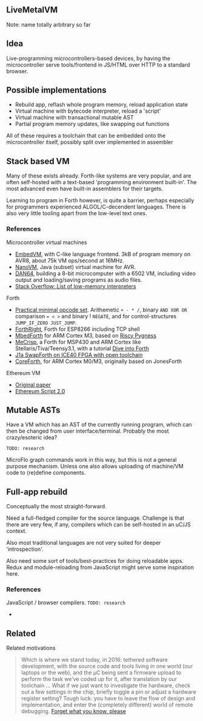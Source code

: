 
## LiveMetalVM

Note: name totally arbitrary so far

## Idea

Live-programming microcontrollers-based devices,
by having the microcontroller serve tools/frontend in JS/HTML
over HTTP to a standard browser.

## Possible implementations

* Rebuild app, reflash whole program memory, reload application state
* Virtual machine with bytecode interpreter, reload a 'script'
* Virtual machine with transactional mutable AST
* Partial program memory updates, like swapping out functions

All of these requires a toolchain that can be embedded onto
the microcontroller itself, possibly split over implemented in assembler

## Stack based VM
Many of these exists already. Forth-like systems are very popular,
and are often self-hosted with a text-based 'programming environment built-in'.
The most advanced even have built-in assemblers for their targets.

Learning to program in Forth however, is quite a barrier, perhaps especially
for programmers experienced ALGOL/C-decendent languages.
There is also very little tooling apart from the low-level text ones.

### References

Microcontroller virtual machines

* [EmbedVM](http://www.clifford.at/embedvm/), with C-like language frontend.
3kB of program memory on AVR8, about 75k VM ops/second at 16MHz.
* [NanoVM](http://www.harbaum.org/till/nanovm/index.shtml), Java (subset) virtual machine for AVR.
* [DAN64](https://www.usebox.net/jjm/dan64/), building a 8-bit microcomputer with a 6502 VM,
including video output and loading/saving programs as audio files.
* [Stack Overflow: List of low-memory interpreters](http://stackoverflow.com/questions/1082751/what-are-the-available-interactive-languages-that-run-in-tiny-memory)

Forth

* [Practical minimal opcode set](http://newsgroups.derkeiler.com/Archive/Comp/comp.lang.forth/2005-09/msg00337.html).
Arithemetic `+ - * /`, binary `AND XOR OR` comparison `= < >` and binary ! `NEGATE`,
and for control-structures `JUMP_IF_ZERO JUST_JUMP`.
* [ForthRight](http://www.esp8266.com/viewtopic.php?f=6&t=7800), Forth for ESP8266 including TCP shell
* [MbedForth](https://developer.mbed.org/cookbook/MbedForth) for ARM Cortex M3,
based on [Riscy Pygness](http://pygmy.utoh.org/riscy/cortex/)
* [MeCrisp](http://mecrisp.sourceforge.net/), a Forth for MSP430 and ARM Cortex like Stellaris/Tiva/Teensy3.1,
with a tutorial [Dive into Forth](http://jeelabs.org/2016/02/dive-into-forth/)
* [J1a SwapForth on ICE40 FPGA with open toolchain](http://www.excamera.com/sphinx/article-j1a-swapforth.html)
* [CoreForth](https://github.com/ekoeppen/CoreForth), for ARM Cortex M0/M3, originally based on JonesForth

Ethereum VM

* [Original paper](http://gavwood.com/paper.pdf)
* [Ethereum Script 2.0](https://blog.ethereum.org/2014/02/03/introducing-ethereum-script-2-0/)


## Mutable ASTs
Have a VM which has an AST of the currently running program, which can then be changed from user interface/terminal.
Probably the most crazy/esoteric idea?

`TODO: research`

MicroFlo graph commands work in this way, but this is not a general purpose mechanism.
Unless one also allows uploading of machine/VM code to (re)define components.

## Full-app rebuild
Conceptually the most straight-forward.

Need a full-fledged compiler for the source language.
Challenge is that there are very few, if any, compilers which can be self-hosted in an uC/JS context.

Also most traditional languages are not very suited for deeper 'introspection'.

Also need some sort of tools/best-practices for doing reloadable apps.
Redux and module-reloading from JavaScript might serve some inspiration here.


### References

JavaScript / browser compilers.  `TODO: research`

* 


## Related

Related motivations

> Which is where we stand today, in 2016: tethered software development,
> with the source code and tools living in one world (our laptops or the web),
> and the µC being sent a firmware upload to perform the task we’ve coded up for it,
> after translation by our toolchain
> ...
> What if we just want to investigate the hardware, check out a few settings in the chip,
> briefly toggle a pin or adjust a hardware register setting?
> Tough luck: you have to leave the flow of design and implementation,
> and enter the (completely different) world of remote debugging.
[Forget what you know, please](http://jeelabs.org/article/1608a/)
